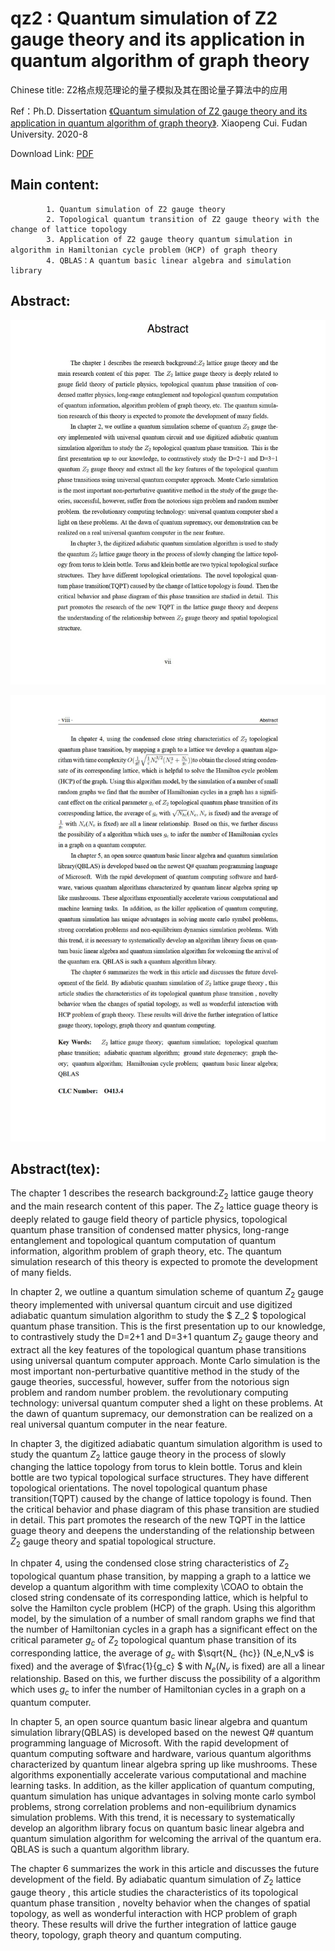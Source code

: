 # qz2 : Quantum simulation of Z2 gauge theory and its application in quantum algorithm of graph theory

Chinese title: Z2格点规范理论的量子模拟及其在图论量子算法中的应用

Ref：Ph.D. Dissertation 
      [《Quantum simulation of Z2 gauge theory and its application in quantum algorithm of graph theory》](doc/Z2_DocPaper.pdf).  Xiaopeng Cui. Fudan University. 2020-8   

Download Link: [PDF](doc/Z2_DocPaper.pdf)

## Main content:

            1. Quantum simulation of Z2 gauge theory
            2. Topological quantum transition of Z2 gauge theory with the change of lattice topology
            3. Application of Z2 gauge theory quantum simulation in algorithm in Hamiltonian cycle problem（HCP) of graph theory
            4. QBLAS：A quantum basic linear algebra and simulation library
            
## Abstract:

![image](res/fig/paper_abastract_en_1.jpg)

![image](res/fig/paper_abastract_en_2.jpg)


## Abstract(tex):

   The chapter 1 describes the research background:$Z_2$ lattice gauge theory and the main research content of this paper. The $Z_2$ lattice guage theory is deeply related to gauge field theory of particle physics, topological quantum phase transition of condensed matter physics, long-range entanglement and topological quantum computation of quantum information, algorithm problem of graph theory, etc. The quantum simulation research of this theory is expected to promote the development of many fields.


   In chapter 2, we outline a quantum simulation scheme of quantum $Z_2$ gauge theory implemented with universal quantum circuit and use digitized adiabatic quantum simulation algorithm to study the $ Z_2 $ topological quantum phase transition. This is the first presentation up to our knowledge, to contrastively study the D=2+1 and D=3+1 quantum $Z_2$ gauge theory and extract all the key features of the topological quantum phase transitions using universal quantum computer approach.  Monte Carlo simulation is the most important non-perturbative quantitive method in the study of the gauge theories, successful, however, suffer from the notorious sign problem and random number problem. the revolutionary computing technology: universal quantum computer shed a light on these problems. At the dawn of quantum supremacy, our demonstration can be realized on a real universal quantum computer in the near feature.

   In chapter 3, the digitized adiabatic quantum simulation algorithm is used to study the quantum $Z_2$ lattice gauge theory in the process of slowly changing the lattice topology from torus to klein bottle. Torus and klein bottle are two typical topological surface structures. They have different topological orientations. The novel topological quantum phase transition(TQPT) caused by the change of lattice topology is found. Then the critical behavior and phase diagram of this phase transition are studied in detail. This part promotes the research of the new TQPT in the lattice guage theory and deepens the understanding of the relationship between $Z_2$ gauge theory and spatial topological structure.

   In chpater 4, using the condensed close string characteristics of $Z_2$ topological quantum phase transition, by mapping a graph to a lattice we develop a quantum algorithm with time complexity \COAO to obtain the closed string condensate of its corresponding lattice, which is helpful to solve the Hamilton cycle problem (HCP) of the graph. Using this algorithm model, by the simulation of a number of small random graphs we find that the number of Hamiltonian cycles in a graph has a significant effect on the critical parameter $g_c$ of $Z_2$ topological quantum phase transition of its corresponding lattice, the average of $g_c$ with $\sqrt{N_ {hc}} $($N_e,N_v$ is fixed) and the average of $\frac{1}{g_c} $ with $N_e$($N_v$ is fixed) are all a linear relationship. Based on this, we further discuss the possibility of a algorithm which uses $g_c$ to infer the number of Hamiltonian cycles in a graph on a quantum computer.

   In chapter 5, an open source quantum basic linear algebra and quantum simulation library(QBLAS) is developed based on the newest Q\# quantum programming language of Microsoft. With the rapid development of quantum computing software and hardware, various quantum algorithms characterized by quantum linear algebra spring up like mushrooms. These algorithms exponentially accelerate various computational and machine learning tasks. In addition, as the killer application of quantum computing, quantum simulation has unique advantages in solving monte carlo symbol problems, strong correlation problems and non-equilibrium dynamics simulation problems. With this trend, it is necessary to systematically develop an algorithm library focus on quantum basic linear algebra and quantum simulation algorithm for welcoming the arrival of the quantum era. QBLAS is such a quantum algorithm library. 

   The chapter 6 summarizes the work in this article and discusses the future development of the field. By adiabatic quantum simulation of $Z_2$ lattice gauge theory , this article studies the characteristics of its topological quantum phase transition , novelty behavior when the changes of spatial topology, as well as wonderful interaction with HCP problem of graph theory. These results will drive the further integration of lattice gauge theory, topology, graph theory and quantum computing.
   

